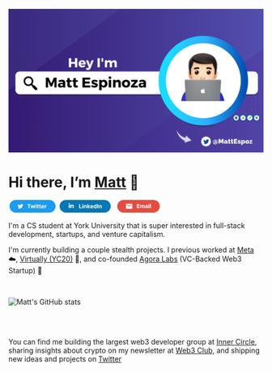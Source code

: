 <p><img src="/assets/MattEspozReadMe.png" alt="Matthew Espinoza">
<p align="center">

# Hi there, I’m [Matt](https://matthewespinoza.com/) 👋

<a href="https://twitter.com/mattespoz" title="Twitter"><img src="/assets/TwitterSM.svg"  height="25" aria-hidden="true"></a> <a href="https://www.linkedin.com/in/mattespoz/" title="LinkedIn"><img src="/assets/LinkedInSM.svg" height="25" aria-hidden="true" style="margin-right: 5px;"></a> <a href="mailto: matt@matthewespinoza.com" title="Email"><img src="/assets/GmailSM.svg" height="25" aria-hidden="true"></a>

I'm a CS student at York University that is super interested in full-stack development, startups, and venture capitalism. 

I'm currently building a couple stealth projects. I previous worked at [Meta](https://meta.com/) ☁️, [Virtually (YC20)](https://www.tryvirtually.com/) 💎, and co-founded [Agora Labs](https://www.agoralabs.xyz/) (VC-Backed Web3 Startup) 🧩

<br />

![Matt's GitHub stats](https://github-readme-stats.vercel.app/api?username=mattespoz&count_private=true&theme=tokyonight)

<br />
<br />

You can find me building the largest web3 developer group at [Inner Circle](https://twitter.com/innercircletech), sharing insights about crypto on my newsletter at [Web3 Club](https://email.matthewespinoza.com/), and shipping new ideas and projects on [Twitter](https://twitter.com/mattespoz)
